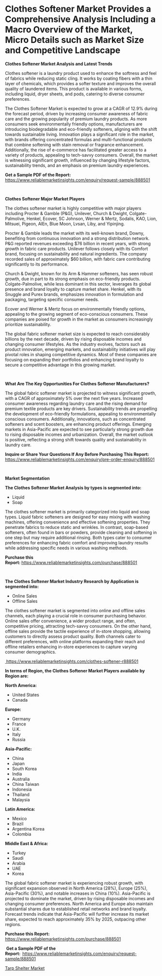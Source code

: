 <p><h1>Clothes Softener Market Provides a Comprehensive Analysis Including a Macro Overview of the Market, Micro Details such as Market Size and Competitive Landscape</h1></p><p><strong>Clothes Softener Market Analysis and Latest Trends</strong></p>
<p><p>Clothes softener is a laundry product used to enhance the softness and feel of fabrics while reducing static cling. It works by coating fibers with a thin layer of chemicals, which provides a softer texture and improves the overall quality of laundered items. This product is available in various forms, including liquid, dryer sheets, and pods, catering to diverse consumer preferences.</p><p>The Clothes Softener Market is expected to grow at a CAGR of 12.9% during the forecast period, driven by increasing consumer awareness of fabric care and the growing popularity of premium laundry products. As more consumers seek environmentally friendly options, manufacturers are introducing biodegradable and eco-friendly softeners, aligning with the shift towards sustainable living. Innovation plays a significant role in the market, with brands offering concentrated formulas and multi-functional products that combine softening with stain removal or fragrance enhancement. Additionally, the rise of e-commerce has facilitated greater access to a variety of products, appealing to tech-savvy consumers. Overall, the market is witnessing significant growth, influenced by changing lifestyle factors, sustainability trends, and an emphasis on premium laundry experiences.</p></p>
<p><strong>Get a Sample PDF of the Report:&nbsp;</strong> <a href="https://www.reliablemarketinsights.com/enquiry/request-sample/888501?utm_campaign=3260&utm_medium=2&utm_source=Github&utm_content=ia&utm_term=04042025&utm_id=clothes-softener">https://www.reliablemarketinsights.com/enquiry/request-sample/888501</a></p>
<p>&nbsp;</p>
<p><strong>Clothes Softener Major Market Players</strong></p>
<p><p>The clothes softener market is highly competitive with major players including Procter & Gamble (P&G), Unilever, Church & Dwight, Colgate-Palmolive, Henkel, Ecover, SC Johnson, Werner & Mertz, Sodalis, KAO, Lion, Mitsuei, Pigeon, AlEn, Blue Moon, Lvsan, Liby, and Yipinjing.</p><p>Procter & Gamble leads the market with its well-known brand, Downy, benefiting from continuous innovation and a strong distribution network. P&G reported revenues exceeding $76 billion in recent years, with strong growth in fabric care products. Unilever follows closely with its Comfort brand, focusing on sustainability and natural ingredients. The company recorded sales of approximately $60 billion, with fabric care contributing significantly to its performance.</p><p>Church & Dwight, known for its Arm & Hammer softeners, has seen robust growth, due in part to its strong emphasis on eco-friendly products. Colgate-Palmolive, while less dominant in this sector, leverages its global presence and brand loyalty to capture market share. Henkel, with its Snuggle and Purex brands, emphasizes innovation in formulation and packaging, targeting specific consumer needs.</p><p>Ecover and Werner & Mertz focus on environmentally friendly options, appealing to the growing segment of eco-conscious consumers. These companies are poised for growth in the market as consumers increasingly prioritize sustainability. </p><p>The global fabric softener market size is expected to reach considerably billions by the next decade, driven by rising disposable incomes and changing consumer lifestyles. As the industry evolves, factors such as product innovation, emerging markets, and sustainability initiatives will play pivotal roles in shaping competitive dynamics. Most of these companies are focusing on expanding their portfolios and enhancing brand loyalty to secure a competitive advantage in this growing market.</p></p>
<p>&nbsp;</p>
<p><strong>What Are The Key Opportunities For Clothes Softener Manufacturers?</strong></p>
<p><p>The global fabric softener market is projected to witness significant growth, with a CAGR of approximately 5% over the next five years. Increased consumer awareness regarding laundry care and the rising demand for premium textile products are key drivers. Sustainability trends are propelling the development of eco-friendly formulations, appealing to environmentally conscious consumers. Additionally, innovations, such as concentrated softeners and scent boosters, are enhancing product offerings. Emerging markets in Asia-Pacific are expected to see particularly strong growth due to rising disposable incomes and urbanization. Overall, the market outlook is positive, reflecting a strong shift towards quality and sustainability in laundry care.</p></p>
<p><strong>Inquire or Share Your Questions If Any Before Purchasing This Report:</strong> <a href="https://www.reliablemarketinsights.com/enquiry/pre-order-enquiry/888501?utm_campaign=3260&utm_medium=2&utm_source=Github&utm_content=ia&utm_term=04042025&utm_id=clothes-softener">https://www.reliablemarketinsights.com/enquiry/pre-order-enquiry/888501</a></p>
<p>&nbsp;</p>
<p><strong>Market Segmentation</strong></p>
<p><strong>The Clothes Softener Market Analysis by types is segmented into:</strong></p>
<p><ul><li>Liquid</li><li>Soap</li></ul></p>
<p><p>The clothes softener market is primarily categorized into liquid and soap types. Liquid fabric softeners are designed for easy mixing with washing machines, offering convenience and effective softening properties. They penetrate fabrics to reduce static and wrinkles. In contrast, soap-based softeners, often found in bars or powders, provide cleaning and softening in one step but may require additional rinsing. Both types cater to consumer preferences for enhancing fabric comfort and improving laundry results while addressing specific needs in various washing methods.</p></p>
<p><strong>Purchase this Report:&nbsp;</strong><a href="https://www.reliablemarketinsights.com/purchase/888501?utm_campaign=3260&utm_medium=2&utm_source=Github&utm_content=ia&utm_term=04042025&utm_id=clothes-softener">https://www.reliablemarketinsights.com/purchase/888501</a></p>
<p>&nbsp;</p>
<p><strong>The Clothes Softener Market Industry Research by Application is segmented into:</strong></p>
<p><ul><li>Online Sales</li><li>Offline Sales</li></ul></p>
<p><p>The clothes softener market is segmented into online and offline sales channels, each playing a crucial role in consumer purchasing behavior. Online sales offer convenience, a wider product range, and often, competitive pricing, attracting tech-savvy consumers. On the other hand, offline sales provide the tactile experience of in-store shopping, allowing customers to directly assess product quality. Both channels cater to different preferences, with online platforms expanding their reach and offline retailers enhancing in-store experiences to capture varying consumer demographics.</p></p>
<p><a href="https://www.reliablemarketinsights.com/clothes-softener-r888501?utm_campaign=3260&utm_medium=2&utm_source=Github&utm_content=ia&utm_term=04042025&utm_id=clothes-softener">&nbsp;https://www.reliablemarketinsights.com/clothes-softener-r888501</a></p>
<p><strong>In terms of Region, the Clothes Softener Market Players available by Region are:</strong></p>
<p>
    <p> <strong> North America: </strong>
        <ul>
            <li>United States</li>
            <li>Canada</li>
        </ul>
        </p> 
    <p> <strong> Europe: </strong>
        <ul>
            <li>Germany</li>
            <li>France</li>
            <li>U.K.</li>
            <li>Italy</li>
            <li>Russia</li>
        </ul>
        </p> 
    <p> <strong> Asia-Pacific: </strong>
        <ul>
            <li>China</li>
            <li>Japan</li>
            <li>South Korea</li>
            <li>India</li>
            <li>Australia</li>
            <li>China Taiwan</li>
            <li>Indonesia</li>
            <li>Thailand</li>
            <li>Malaysia</li>
        </ul>
        </p> 
    <p> <strong> Latin America: </strong>
        <ul>
            <li>Mexico</li>
            <li>Brazil</li>
            <li>Argentina Korea</li>
            <li>Colombia</li>
        </ul>
        </p> 
    <p> <strong> Middle East & Africa: </strong>
        <ul>
            <li>Turkey</li>
            <li>Saudi</li>
            <li>Arabia</li>
            <li>UAE</li>
            <li>Korea</li>
        </ul>
    </p>
    </p>
<p><p>The global fabric softener market is experiencing robust growth, with significant expansion observed in North America (28%), Europe (25%), Asia-Pacific (30%), and notable increases in China (10%). Asia-Pacific is projected to dominate the market, driven by rising disposable incomes and changing consumer preferences. North America and Europe also maintain substantial shares due to established retail networks and brand loyalty. Forecast trends indicate that Asia-Pacific will further increase its market share, expected to reach approximately 35% by 2025, outpacing other regions.</p></p>
<p><strong>Purchase this Report: </strong><a href="https://www.reliablemarketinsights.com/purchase/888501?utm_campaign=3260&utm_medium=2&utm_source=Github&utm_content=ia&utm_term=04042025&utm_id=clothes-softener">https://www.reliablemarketinsights.com/purchase/888501</a></p>
<p>&nbsp;<strong>Get a Sample PDF of the Report:&nbsp;&nbsp;</strong><a href="https://www.reliablemarketinsights.com/enquiry/request-sample/888501?utm_campaign=3260&utm_medium=2&utm_source=Github&utm_content=ia&utm_term=04042025&utm_id=clothes-softener">https://www.reliablemarketinsights.com/enquiry/request-sample/888501</a></p>
<p><strong></strong></p>
<p><p><a href="https://github.com/saeiddaemo/Market-Research-Report-List-1/blob/main/tarp-shelter-market.md?utm_campaign=3260&utm_medium=2&utm_source=Github&utm_content=ia&utm_term=04042025&utm_id=clothes-softener">Tarp Shelter Market</a></p></p>